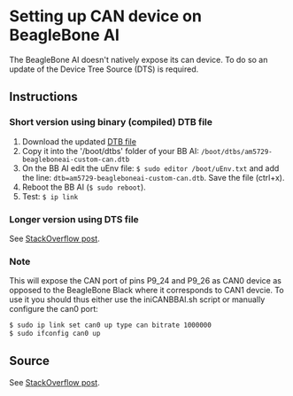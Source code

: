 # Setting up CAN device on BeagleBone AI

The BeagleBone AI doesn't natively expose its can device. To do so an update of the Device Tree Source (DTS) is required.

## Instructions

### Short version using binary (compiled) DTB file
1. Download the updated [DTB file](am5729-beagleboneai-custom-can.dtb)
2. Copy it into the '/boot/dtbs' folder of your BB AI: `/boot/dtbs/am5729-beagleboneai-custom-can.dtb`
3. On the BB AI edit the uEnv file: `$ sudo editor /boot/uEnv.txt` and add the line: `dtb=am5729-beagleboneai-custom-can.dtb`. Save the file (ctrl+x).
4. Reboot the BB AI (`$ sudo reboot`).
5. Test: `$ ip link`


### Longer version using DTS file
See [StackOverflow post](https://stackoverflow.com/questions/62207737/beaglebone-ai-how-to-setup-can-bus).


### Note 
This will expose the CAN port of pins P9_24 and P9_26 as CAN0 device as opposed to the BeagleBone Black where it corresponds to CAN1 devcie. To use it you should thus either use the iniCANBBAI.sh script or manually configure the can0 port:

```bash
$ sudo ip link set can0 up type can bitrate 1000000
$ sudo ifconfig can0 up
```

## Source
See [StackOverflow post](https://stackoverflow.com/questions/62207737/beaglebone-ai-how-to-setup-can-bus).